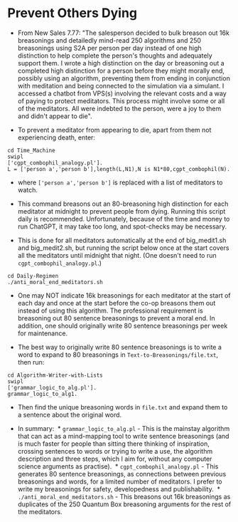 # Prevent Others Dying

* From New Sales 7.77: "The salesperson decided to bulk breason out 16k breasonings and detailedly mind-read 250 algorithms and 250 breasonings using S2A per person per day instead of one high distinction to help complete the person's thoughts and adequately support them. I wrote a high distinction on the day or breasoning out a completed high distinction for a person before they might morally end, possibly using an algorithm, preventing them from ending in conjunction with meditation and being connected to the simulation via a simulant. I accessed a chatbot from VPS(s) involving the relevant costs and a way of paying to protect meditators. This process might involve some or all of the meditators. All were indebted to the person, were a joy to them and didn't appear to die".

* To prevent a meditator from appearing to die, apart from them not experiencing death, enter:

```
cd Time_Machine
swipl
['cgpt_combophil_analogy.pl'].
L = ['person a','person b'],length(L,N1),N is N1*80,cgpt_combophil(N).                                               
```

* where `['person a','person b']` is replaced with a list of meditators to watch.

* This command breasons out an 80-breasoning high distinction for each meditator at midnight to prevent people from dying. Running this script daily is recommended. Unfortunately, because of the time and money to run ChatGPT, it may take too long, and spot-checks may be necessary.

* This is done for all meditators automatically at the end of big_medit1.sh and big_medit2.sh, but running the script below once at the start covers all the meditators until midnight that night. (One doesn't need to run `cgpt_combophil_analogy.pl`.)

```
cd Daily-Regimen
./anti_moral_end_meditators.sh
```

* One may NOT indicate 16k breasonings for each meditator at the start of each day and once at the start before the co-op breasons them out instead of using this algorithm. The professional requirement is breasoning out 80 sentence breasonings to prevent a moral end. In addition, one should originally write 80 sentence breasonings per week for maintenance.

* The best way to originally write 80 sentence breasonings is to write a word to expand to 80 breasonings in `Text-to-Breasonings/file.txt`, then run:

```
cd Algorithm-Writer-with-Lists
swipl
['grammar_logic_to_alg.pl'].
grammar_logic_to_alg1.
```

* Then find the unique breasoning words in `file.txt` and expand them to a sentence about the original word.

* In summary:
 * `grammar_logic_to_alg.pl` - This is the mainstay algorithm that can act as a mind-mapping tool to write sentence breasonings (and is much faster for people than sitting there thinking of inspiration, crossing sentences to words or trying to write a use, the algorithm description and three steps, which I aim for, without any computer science arguments as practise).
 * `cgpt_combophil_analogy.pl` - This generates 80 sentence breasonings, as connections between previous breasonings and words, for a limited number of meditators. I prefer to write my breasonings for safety, developedness and publishability.
 * `./anti_moral_end_meditators.sh` - This breasons out 16k breasonings as duplicates of the 250 Quantum Box breasoning arguments for the rest of the meditators.
